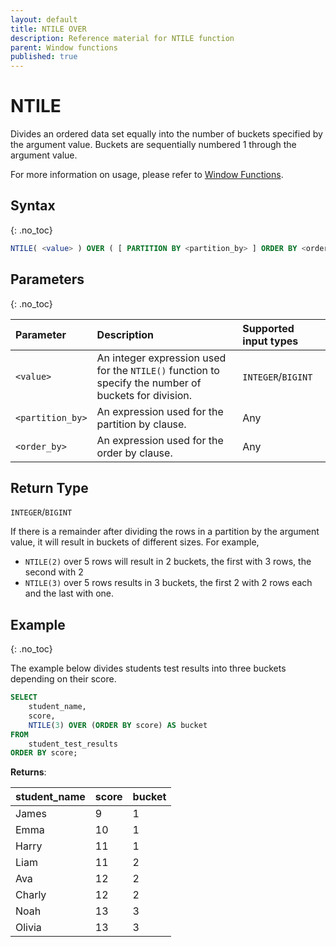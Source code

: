 ```yaml
---
layout: default
title: NTILE OVER
description: Reference material for NTILE function
parent: Window functions
published: true
---
```


# NTILE

Divides an ordered data set equally into the number of buckets specified by the argument value. Buckets are sequentially numbered 1 through the argument value. 

For more information on usage, please refer to [Window Functions](./index.md).

## Syntax
{: .no_toc}

```sql
NTILE( <value> ) OVER ( [ PARTITION BY <partition_by> ] ORDER BY <order_by> [ { ASC | DESC } ] )
```

## Parameters 
{: .no_toc}

| Parameter | Description                                      | Supported input types | 
| :--------- | :------------------------------------------------ | :------------| 
| `<value>`   | An integer expression used for the `NTILE()` function to specify the number of buckets for division.    | `INTEGER`/`BIGINT` |
| `<partition_by>` | An expression used for the partition by clause. | Any |
| `<order_by>` | An expression used for the order by clause. | Any |

## Return Type
`INTEGER`/`BIGINT`

If there is a remainder after dividing the rows in a partition by the argument value, it will result in buckets of different sizes. For example, 
- `NTILE(2)` over 5 rows will result in 2 buckets, the first with 3 rows, the second with 2
- `NTILE(3)` over 5 rows results in 3 buckets, the first 2 with 2 rows each and the last with one. 

## Example
{: .no_toc}

The example below divides students test results into three buckets depending on their score. 

```sql
SELECT
	student_name,
	score,
	NTILE(3) OVER (ORDER BY score) AS bucket
FROM
	student_test_results
ORDER BY score;
```

**Returns**:

| student_name | score | bucket
|:------------|:-------------|:-------------|
| James      |           9 |           1| 
| Emma      |          10 |          1|
| Harry   |          11 |           1| 
| Liam    |          11 |           2|  
| Ava   |          12 |           2| 
| Charly    |          12 |           2|  
| Noah   |          13 |           3| 
| Olivia    |          13 |           3|  
